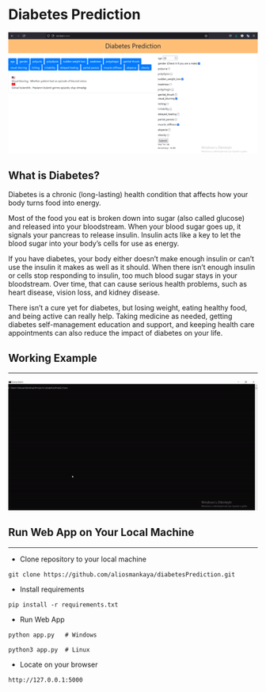 # Diabetes Prediction 

![](page.png)

## What is Diabetes?

Diabetes is a chronic (long-lasting) health condition that affects how your body turns food into energy.

Most of the food you eat is broken down into sugar (also called glucose) and released into your bloodstream. When your blood sugar goes up, it signals your pancreas to release insulin. Insulin acts like a key to let the blood sugar into your body’s cells for use as energy.

If you have diabetes, your body either doesn’t make enough insulin or can’t use the insulin it makes as well as it should. When there isn’t enough insulin or cells stop responding to insulin, too much blood sugar stays in your bloodstream. Over time, that can cause serious health problems, such as heart disease, vision loss, and kidney disease.

There isn’t a cure yet for diabetes, but losing weight, eating healthy food, and being active can really help. Taking medicine as needed, getting diabetes self-management education and support, and keeping health care appointments can also reduce the impact of diabetes on your life.

## Working Example

---

![](example.gif)

## Run Web App on Your Local Machine

---

* Clone repository to your local machine
```
git clone https://github.com/aliosmankaya/diabetesPrediction.git
```
* Install requirements
```
pip install -r requirements.txt
```
* Run Web App
```
python app.py   # Windows 
```
```
python3 app.py  # Linux
```
* Locate on your browser
```
http://127.0.0.1:5000
```